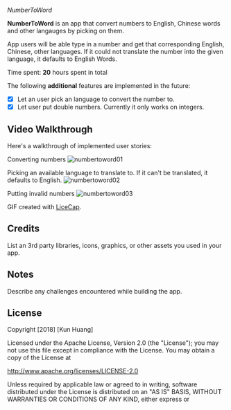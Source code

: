 *NumberToWord*

**NumberToWord** is an app that convert numbers to English, Chinese words and other langauges by picking on them.

App users will be able type in a number and get that corresponding English, Chinese, other languages.
If it could not translate the number into the given language, it defaults to English Words.

Time spent: **20** hours spent in total

The following **additional** features are implemented in the future:

- [X] Let an user pick an language to convert the number to.
- [X] Let user put double numbers. Currently it only works on integers.

## Video Walkthrough

Here's a walkthrough of implemented user stories:

Converting numbers
![numbertoword01](https://user-images.githubusercontent.com/28847045/49680489-c98cff80-fa62-11e8-8628-051097c2ff1c.gif)

Picking an available language to translate to. If it can't be translated, it defaults to English.
![numbertoword02](https://user-images.githubusercontent.com/28847045/49680490-cb56c300-fa62-11e8-981e-77fc21504b99.gif)

Putting invalid numbers
![numbertoword03](https://user-images.githubusercontent.com/28847045/49680491-cd208680-fa62-11e8-8d7f-9f9532b1dfe1.gif)


GIF created with [LiceCap](http://www.cockos.com/licecap/).

## Credits

List an 3rd party libraries, icons, graphics, or other assets you used in your app.



## Notes

Describe any challenges encountered while building the app.

## License

Copyright [2018] [Kun Huang]

Licensed under the Apache License, Version 2.0 (the "License");
you may not use this file except in compliance with the License.
You may obtain a copy of the License at

http://www.apache.org/licenses/LICENSE-2.0

Unless required by applicable law or agreed to in writing, software
distributed under the License is distributed on an "AS IS" BASIS,
WITHOUT WARRANTIES OR CONDITIONS OF ANY KIND, either express or 
